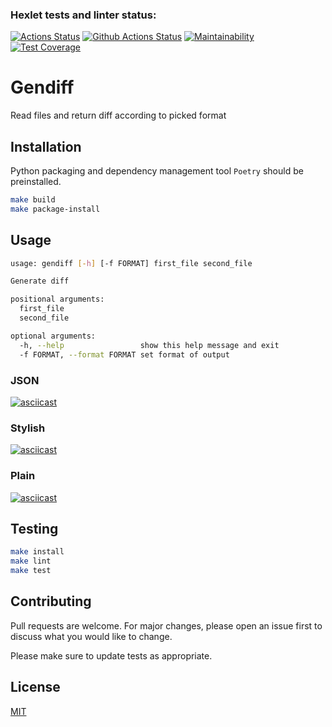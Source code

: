 ### Hexlet tests and linter status:
[![Actions Status](https://github.com/Deepsick/python-project-lvl2/workflows/hexlet-check/badge.svg)](https://github.com/Deepsick/python-project-lvl2/actions)
[![Github Actions Status](https://github.com/Deepsick/python-project-lvl2/workflows/Python%20CI/badge.svg)](https://github.com/Deepsick/python-project-lvl2/actions)
[![Maintainability](https://api.codeclimate.com/v1/badges/7a3afc14de0e0db48dec/maintainability)](https://codeclimate.com/github/Deepsick/python-project-lvl2/maintainability)
[![Test Coverage](https://api.codeclimate.com/v1/badges/7a3afc14de0e0db48dec/test_coverage)](https://codeclimate.com/github/Deepsick/python-project-lvl2/test_coverage)

# Gendiff

Read files and return diff according to picked format


## Installation

Python packaging and dependency management tool ```Poetry``` should be preinstalled.

```bash
make build
make package-install
```


## Usage

```bash
usage: gendiff [-h] [-f FORMAT] first_file second_file

Generate diff

positional arguments:
  first_file
  second_file

optional arguments:
  -h, --help                 show this help message and exit
  -f FORMAT, --format FORMAT set format of output
```

### JSON

[![asciicast](https://asciinema.org/a/408QmrwUiO6MSOUZGsVOVn5bk.svg)](https://asciinema.org/a/408QmrwUiO6MSOUZGsVOVn5bk)

### Stylish

[![asciicast](https://asciinema.org/a/ee5nFt1S6cYC6q8HVbsMNTy5X.svg)](https://asciinema.org/a/ee5nFt1S6cYC6q8HVbsMNTy5X)

### Plain

[![asciicast](https://asciinema.org/a/UXJboxF2MVMSeAl3qwAZKQ5xS.svg)](https://asciinema.org/a/UXJboxF2MVMSeAl3qwAZKQ5xS)

## Testing

```bash
make install
make lint
make test
```


## Contributing

Pull requests are welcome. For major changes, please open an issue first to discuss what you would like to change.

Please make sure to update tests as appropriate.


## License

[MIT](https://choosealicense.com/licenses/mit/)